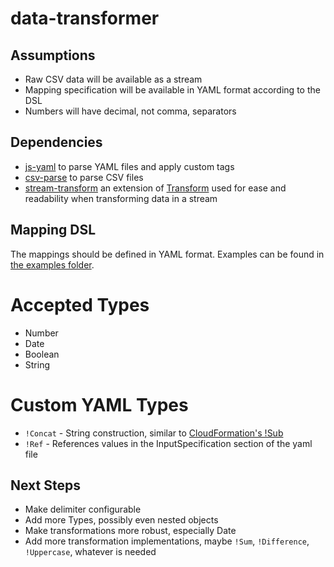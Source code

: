 # data-transformer

## Assumptions
 * Raw CSV data will be available as a stream
 * Mapping specification will be available in YAML format according to the DSL
 * Numbers will have decimal, not comma, separators

## Dependencies
 * [js-yaml](https://github.com/nodeca/js-yaml) to parse YAML files and apply custom tags
 * [csv-parse](https://github.com/adaltas/node-csv-parse) to parse CSV files
 * [stream-transform](https://github.com/adaltas/node-stream-transform) an extension of [Transform](https://nodejs.org/api/stream.html#stream_class_stream_transform) used for ease and readability when transforming data in a stream

## Mapping DSL

The mappings should be defined in YAML format. Examples can be found in [the examples folder](https://github.com/champgm/data-transformer/tree/master/examples).

# Accepted Types
 * Number
 * Date
 * Boolean
 * String

# Custom YAML Types
 * `!Concat` - String construction, similar to [CloudFormation's !Sub](https://docs.aws.amazon.com/AWSCloudFormation/latest/UserGuide/intrinsic-function-reference-sub.html)
 * `!Ref` - References values in the InputSpecification section of the yaml file


## Next Steps
 * Make delimiter configurable
 * Add more Types, possibly even nested objects
 * Make transformations more robust, especially Date
 * Add more transformation implementations, maybe `!Sum`, `!Difference`, `!Uppercase`, whatever is needed
